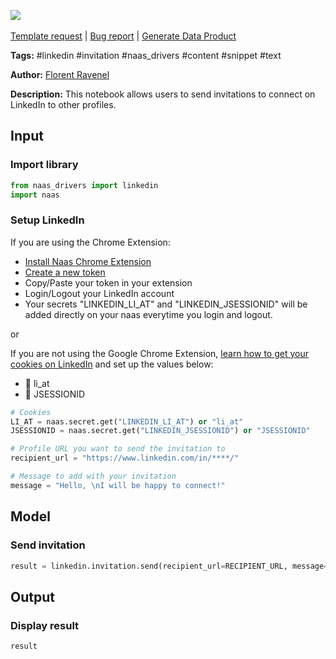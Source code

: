 <a href="https://app.naas.ai/user-redirect/naas/downloader?url=https://raw.githubusercontent.com/jupyter-naas/awesome-notebooks/master/LinkedIn/LinkedIn_Send_invitation_to_profile.ipynb" target="_parent"><img src="https://naasai-public.s3.eu-west-3.amazonaws.com/open_in_naas.svg"/></a><br><br><a href="https://github.com/jupyter-naas/awesome-notebooks/issues/new?assignees=&labels=&template=template-request.md&title=Tool+-+Action+of+the+notebook+">Template request</a> | <a href="https://github.com/jupyter-naas/awesome-notebooks/issues/new?assignees=&labels=bug&template=bug_report.md&title=LinkedIn+-+Send+invitation+to+profile:+Error+short+description">Bug report</a> | <a href="https://app.naas.ai/user-redirect/naas/downloader?url=https://raw.githubusercontent.com/jupyter-naas/awesome-notebooks/master/Naas/Naas_Start_data_product.ipynb" target="_parent">Generate Data Product</a>

**Tags:** #linkedin #invitation #naas_drivers #content #snippet #text

**Author:** [Florent Ravenel](https://www.linkedin.com/in/florent-ravenel/)

**Description:** This notebook allows users to send invitations to connect on LinkedIn to other profiles.

## Input

### Import library


```python
from naas_drivers import linkedin
import naas
```

### Setup LinkedIn

If you are using the Chrome Extension:

- [Install Naas Chrome Extension](https://chrome.google.com/webstore/detail/naas/cpkgfedlkfiknjpkmhcglmjiefnechpp?hl=fr&authuser=0)
- [Create a new token](https://app.naas.ai/hub/token)
- Copy/Paste your token in your extension
- Login/Logout your LinkedIn account
- Your secrets "LINKEDIN_LI_AT" and "LINKEDIN_JSESSIONID" will be added directly on your naas everytime you login and logout.

or <br>

If you are not using the Google Chrome Extension, [learn how to get your cookies on LinkedIn](https://www.notion.so/LinkedIn-driver-Get-your-cookies-d20a8e7e508e42af8a5b52e33f3dba75) and set up the values below:
- 🍪 li_at
- 🍪 JSESSIONID


```python
# Cookies
LI_AT = naas.secret.get("LINKEDIN_LI_AT") or "li_at"
JSESSIONID = naas.secret.get("LINKEDIN_JSESSIONID") or "JSESSIONID"

# Profile URL you want to send the invitation to
recipient_url = "https://www.linkedin.com/in/****/"

# Message to add with your invitation
message = "Hello, \nI will be happy to connect!"
```

## Model

### Send invitation


```python
result = linkedin.invitation.send(recipient_url=RECIPIENT_URL, message=message)
```

## Output

### Display result


```python
result
```
